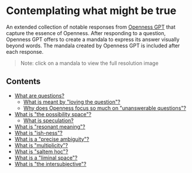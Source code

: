 # Contemplating what might be true

An extended collection of notable responses from
[Openness GPT](../../README.md#openness-gpt) that capture the essence of
Openness.
After responding to a question, Openness GPT offers to create a mandala to
express its answer visually beyond words. The mandala created by Openness GPT is
included after each response.

> Note: click on a mandala to view the full resolution image

## Contents

* [What are questions?]()
    * [What is meant by "loving the question"?]()
    * [Why does Openness focus so much on "unanswerable questions"?]()
* [What is "the possibility space"?]()
    * [What is speculation?]()
* [What is "resonant meaning"?]()
* [What is "ish-ness"?]()
* [What is a "precise ambiguity"?]()
* [What is "multiplicity"?]()
* [What is "saltem hoc"?]()
* [What is a "liminal space"?]()
* [What is "the intersubjective"?]()
